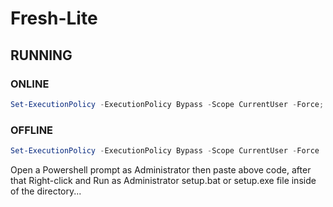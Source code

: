 # Fresh-Lite

## RUNNING

### ONLINE

```powershell
Set-ExecutionPolicy -ExecutionPolicy Bypass -Scope CurrentUser -Force; Start-BitsTransfer -Source "https://raw.githubusercontent.com/YurinDoctrine/Fresh-Lite/main/Fresh-Lite/ooshutup.cfg"; [System.Net.ServicePointManager]::SecurityProtocol = [System.Net.ServicePointManager]::SecurityProtocol -bor 3072; Invoke-Expression ((New-Object System.Net.WebClient).DownloadString('https://raw.githubusercontent.com/YurinDoctrine/Fresh-Lite/main/Fresh-Lite/Lite.ps1'))
```

### OFFLINE

```powershell
Set-ExecutionPolicy -ExecutionPolicy Bypass -Scope CurrentUser -Force
```

 Open a Powershell prompt as Administrator then paste above code, after that Right-click and Run as
 Administrator setup.bat or setup.exe file inside of the directory...
